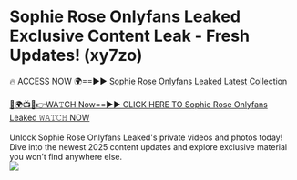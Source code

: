 # Sophie Rose Onlyfans Leaked Exclusive Content Leak - Fresh Updates! (xy7zo)

🔥 ACCESS NOW 🌍==►► <a href="https://tinyurl.com/kvy9nzfs" rel="nofollow">Sophie Rose Onlyfans Leaked Latest Collection</a>
<br><br>
[🔴🌍📺📱👉WA𝚃CH Now==►► CLICK HERE TO Sophie Rose Onlyfans Leaked 𝚆𝙰𝚃𝙲𝙷 NOW](https://tinyurl.com/kvy9nzfs)
<br><br>
Unlock Sophie Rose Onlyfans Leaked's private videos and photos today! Dive into the newest 2025 content updates and explore exclusive material you won’t find anywhere else.
<br>
<a href="https://tinyurl.com/kvy9nzfs" rel="nofollow" data-target="animated-image.originalLink"><img src="https://camo.githubusercontent.com/8a4f000d20f83aca3bf7ec5f350d767afa0574a8a352519fd8cfa583a6f93a33/68747470733a2f2f692e696d6775722e636f6d2f644a486b345a712e676966" data-canonical-src="https://i.imgur.com/dJHk4Zq.gif" style="max-width: 100%; display: inline-block;" data-target="animated-image.originalImage"></a>
<br>
